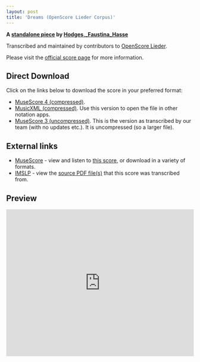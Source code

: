 ```yaml
---
layout: post
title: 'Dreams (OpenScore Lieder Corpus)'
---
```


__A [standalone piece](https://fourscoreandmore.org/OpenScore/Hodges%2C_Faustina_Hasse/_/) by [Hodges,_Faustina_Hasse](https://fourscoreandmore.org/OpenScore/Hodges%2C_Faustina_Hasse)__

Transcribed and maintained by contributors to [OpenScore Lieder].

Please visit the [official score page] for more information.

[official score page]: https://musescore.com/openscore-lieder-corpus/scores/6631610
[OpenScore Lieder]: https://musescore.com/openscore-lieder-corpus

## Direct Download

Click on the links below to download the score in your preferred format:
- [MuseScore 4 (compressed)](https://fourscoreandmore.org/OpenScore/Hodges%2C_Faustina_Hasse/_/Dreams.mscz).
- [MusicXML (compressed)](https://fourscoreandmore.org/OpenScore/Hodges%2C_Faustina_Hasse/_/Dreams.mxl). Use this version to open the file in other notation apps.
- [MuseScore 3 (uncompressed)](https://raw.githubusercontent.com/OpenScore/Lieder/refs/heads/main/scores/Hodges%2C_Faustina_Hasse/_/Dreams/lc6631610.mscx). This is the version as transcribed by our team (with no updates etc.). It is uncompressed (so a larger file).

## External links

- [MuseScore] - view and listen to [this score][MuseScore], or download in a variety of formats.
- [IMSLP] - view the [source PDF file(s)][IMSLP] that this score was transcribed from.

[MuseScore]: https://musescore.com/score/6631610
[IMSLP]: https://imslp.org/wiki/Special:ReverseLookup/453689

## Preview

<iframe width="100%" height="394" src="https://musescore.com/openscore-lieder-corpus/scores/6631610/embed" frameborder="0" allowfullscreen allow="autoplay; fullscreen"></iframe>
